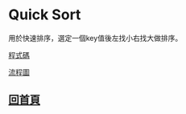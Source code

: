 # Quick Sort
用於快速排序，選定一個key值後左找小右找大做排序。

[程式碼](https://github.com/Rita626/HK/blob/master/HW1/1004_QuickSort.ipynb)

[流程圖](https://github.com/Rita626/HK/blob/master/HW1/Quick%20Sort%E6%B5%81%E7%A8%8B%E5%9C%96%E8%88%87%E5%8E%9F%E7%90%86_05120229.pdf)

## [回首頁](https://github.com/Rita626/HK)
